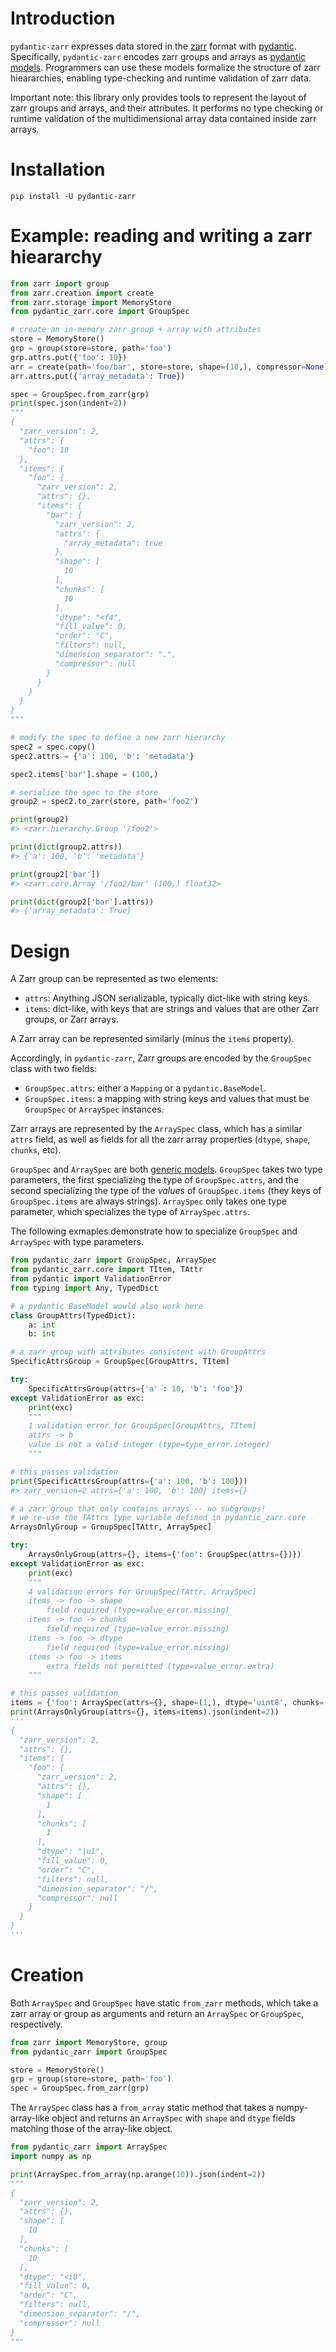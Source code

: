 # Introduction

`pydantic-zarr` expresses data stored in the [zarr](https://zarr.readthedocs.io/en/stable/) format with [pydantic](https://docs.pydantic.dev/1.10/). Specifically, `pydantic-zarr` encodes zarr groups and arrays as [pydantic models](https://docs.pydantic.dev/1.10/usage/models/). Programmers can use these models formalize the structure of zarr hieararchies, enabling type-checking and runtime validation of zarr data. 

Important note: this library only provides tools to represent the layout of zarr groups and arrays, and their attributes. It performs no type checking or runtime validation of the multidimensional array data contained inside zarr arrays.


# Installation

`pip install -U pydantic-zarr`

# Example: reading and writing a zarr hieararchy

```python
from zarr import group
from zarr.creation import create
from zarr.storage import MemoryStore
from pydantic_zarr.core import GroupSpec

# create an in-memory zarr group + array with attributes
store = MemoryStore()
grp = group(store=store, path='foo')
grp.attrs.put({'foo': 10})
arr = create(path='foo/bar', store=store, shape=(10,), compressor=None)
arr.attrs.put({'array_metadata': True})

spec = GroupSpec.from_zarr(grp)
print(spec.json(indent=2))
"""
{
  "zarr_version": 2,
  "attrs": {
    "foo": 10
  },
  "items": {
    "foo": {
      "zarr_version": 2,
      "attrs": {},
      "items": {
        "bar": {
          "zarr_version": 2,
          "attrs": {
            "array_metadata": true
          },
          "shape": [
            10
          ],
          "chunks": [
            10
          ],
          "dtype": "<f4",
          "fill_value": 0,
          "order": "C",
          "filters": null,
          "dimension_separator": ".",
          "compressor": null
        }
      }
    }
  }
}
"""

# modify the spec to define a new zarr hierarchy
spec2 = spec.copy()
spec2.attrs = {'a': 100, 'b': 'metadata'}

spec2.items['bar'].shape = (100,)

# serialize the spec to the store
group2 = spec2.to_zarr(store, path='foo2')

print(group2)
#> <zarr.hierarchy.Group '/foo2'>

print(dict(group2.attrs))
#> {'a': 100, 'b': 'metadata'}

print(group2['bar'])
#> <zarr.core.Array '/foo2/bar' (100,) float32>

print(dict(group2['bar'].attrs))
#> {'array_metadata': True}
```

# Design

A Zarr group can be represented as two elements: 

- `attrs`: Anything JSON serializable, typically dict-like with string keys.
- `items`: dict-like, with keys that are strings and values that are other Zarr groups, or Zarr arrays.

A Zarr array can be represented similarly (minus the `items` property).

Accordingly, in `pydantic-zarr`, Zarr groups are encoded by the `GroupSpec` class with two fields:

- `GroupSpec.attrs`: either a `Mapping` or a `pydantic.BaseModel`. 
- `GroupSpec.items`: a mapping with string keys and values that must be `GroupSpec` or `ArraySpec` instances.

Zarr arrays are represented by the `ArraySpec` class, which has a similar `attrs` field, as well as fields for all the zarr array properties (`dtype`, `shape`, `chunks`, etc).

`GroupSpec` and `ArraySpec` are both [generic models](https://docs.pydantic.dev/1.10/usage/models/#generic-models). `GroupSpec` takes two type parameters, the first specializing the type of `GroupSpec.attrs`, and the second specializing the type of the *values* of `GroupSpec.items` (they keys of `GroupSpec.items` are always strings). `ArraySpec` only takes one type parameter, which specializes the type of `ArraySpec.attrs`.

The following exmaples demonstrate how to specialize `GroupSpec` and `ArraySpec` with type parameters.

```python
from pydantic_zarr import GroupSpec, ArraySpec
from pydantic_zarr.core import TItem, TAttr
from pydantic import ValidationError
from typing import Any, TypedDict

# a pydantic BaseModel would also work here
class GroupAttrs(TypedDict):
    a: int
    b: int

# a zarr group with attributes consistent with GroupAttrs
SpecificAttrsGroup = GroupSpec[GroupAttrs, TItem]

try:
    SpecificAttrsGroup(attrs={'a' : 10, 'b': 'foo'})
except ValidationError as exc:
    print(exc)
    """
    1 validation error for GroupSpec[GroupAttrs, TItem]
    attrs -> b
    value is not a valid integer (type=type_error.integer)
    """

# this passes validation
print(SpecificAttrsGroup(attrs={'a': 100, 'b': 100}))
#> zarr_version=2 attrs={'a': 100, 'b': 100} items={}

# a zarr group that only contains arrays -- no subgroups!
# we re-use the TAttrs type variable defined in pydantic_zarr.core
ArraysOnlyGroup = GroupSpec[TAttr, ArraySpec]

try:
    ArraysOnlyGroup(attrs={}, items={'foo': GroupSpec(attrs={})})
except ValidationError as exc:
    print(exc)
    """
    4 validation errors for GroupSpec[TAttr, ArraySpec]
    items -> foo -> shape
        field required (type=value_error.missing)
    items -> foo -> chunks
        field required (type=value_error.missing)
    items -> foo -> dtype
        field required (type=value_error.missing)
    items -> foo -> items
        extra fields not permitted (type=value_error.extra)
    """

# this passes validation
items = {'foo': ArraySpec(attrs={}, shape=(1,), dtype='uint8', chunks=(1,))}
print(ArraysOnlyGroup(attrs={}, items=items).json(indent=2))
'''
{
  "zarr_version": 2,
  "attrs": {},
  "items": {
    "foo": {
      "zarr_version": 2,
      "attrs": {},
      "shape": [
        1
      ],
      "chunks": [
        1
      ],
      "dtype": "|u1",
      "fill_value": 0,
      "order": "C",
      "filters": null,
      "dimension_separator": "/",
      "compressor": null
    }
  }
}
'''
```

# Creation

Both `ArraySpec` and `GroupSpec` have static `from_zarr` methods, which take a zarr array or group as arguments and return an `ArraySpec` or `GroupSpec`, respectively.

```python
from zarr import MemoryStore, group
from pydantic_zarr import GroupSpec

store = MemoryStore()
grp = group(store=store, path='foo')
spec = GroupSpec.from_zarr(grp)
```

The `ArraySpec` class has a `from_array` static method that takes a numpy-array-like object and returns an `ArraySpec` with `shape` and `dtype` fields matching those of the array-like object.

```python
from pydantic_zarr import ArraySpec
import numpy as np

print(ArraySpec.from_array(np.arange(10)).json(indent=2))
"""
{
  "zarr_version": 2,
  "attrs": {},
  "shape": [
    10
  ],
  "chunks": [
    10
  ],
  "dtype": "<i8",
  "fill_value": 0,
  "order": "C",
  "filters": null,
  "dimension_separator": "/",
  "compressor": null
}
"""
```